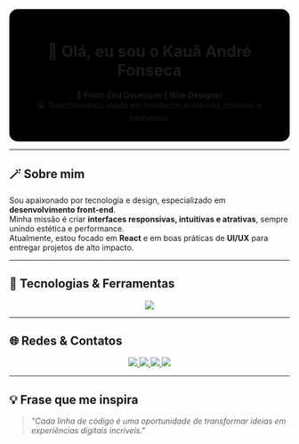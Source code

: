 <!-- Fundo escuro no estilo cards -->
<div align="center" style="background-color:#000000; padding:20px; border-radius:15px;">

# 🌌 Olá, eu sou o **Kauã André Fonseca**  

🎨 **Front-End Developer | Web Designer**  
💻 Transformando ideias em interfaces modernas, criativas e funcionais.  

</div>

---

## 🪄 Sobre mim  
Sou apaixonado por tecnologia e design, especializado em **desenvolvimento front-end**.  
Minha missão é criar **interfaces responsivas, intuitivas e atrativas**, sempre unindo estética e performance.  
Atualmente, estou focado em **React** e em boas práticas de **UI/UX** para entregar projetos de alto impacto.  

---

## 🚀 Tecnologias & Ferramentas  
<div align="center">  
  <img src="https://skillicons.dev/icons?i=html,css,javascript,react,github,vscode" />  
</div>  

---

## 🌐 Redes & Contatos  
<div align="center">
  <a href="https://instagram.com/SEU-INSTAGRAM">
    <img src="https://img.shields.io/badge/Instagram-%23E4405F.svg?&style=for-the-badge&logo=instagram&logoColor=white" />
  </a>
  <a href="https://SEU-SITE.com">
    <img src="https://img.shields.io/badge/Portfólio-%23000000.svg?&style=for-the-badge&logo=react&logoColor=61DAFB" />
  </a>
  <a href="https://linkedin.com/in/SEU-LINKEDIN">
    <img src="https://img.shields.io/badge/LinkedIn-%230077B5.svg?&style=for-the-badge&logo=linkedin&logoColor=white" />
  </a>
  <a href="mailto:seuemail@email.com">
    <img src="https://img.shields.io/badge/Email-D14836?style=for-the-badge&logo=gmail&logoColor=white" />
  </a>
</div>  

---

## 💡 Frase que me inspira  
> _"Cada linha de código é uma oportunidade de transformar ideias em experiências digitais incríveis."_  
